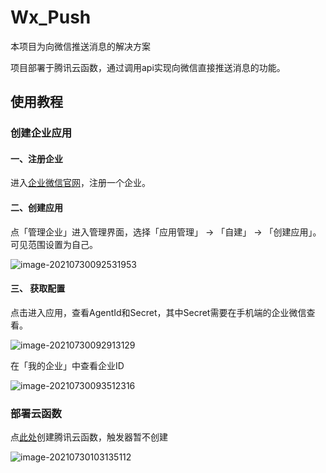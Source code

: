 # Wx_Push

本项目为向微信推送消息的解决方案

项目部署于腾讯云函数，通过调用api实现向微信直接推送消息的功能。

## 使用教程

### 创建企业应用

#### 一、注册企业

进入[企业微信官网](https://work.weixin.qq.com/)，注册一个企业。

#### 二、创建应用

点「管理企业」进入管理界面，选择「应用管理」 → 「自建」 → 「创建应用」。可见范围设置为自己。

![image-20210730092531953](https://gitee.com/zzzjoy/My_Pictures/raw/master/image-20210730092531953.png)

#### 三、 获取配置

点击进入应用，查看AgentId和Secret，其中Secret需要在手机端的企业微信查看。

![image-20210730092913129](https://gitee.com/zzzjoy/My_Pictures/raw/master/image-20210730092913129.png)

在「我的企业」中查看企业ID

![image-20210730093512316](https://gitee.com/zzzjoy/My_Pictures/raw/master/image-20210730093512316.png)

### 部署云函数

点[此处](https://console.cloud.tencent.com/scf/list-create?rid=4&ns=default&createType=empty&keyword=api)创建腾讯云函数，触发器暂不创建

![image-20210730103135112](https://gitee.com/zzzjoy/My_Pictures/raw/master/image-20210730103135112.png)



